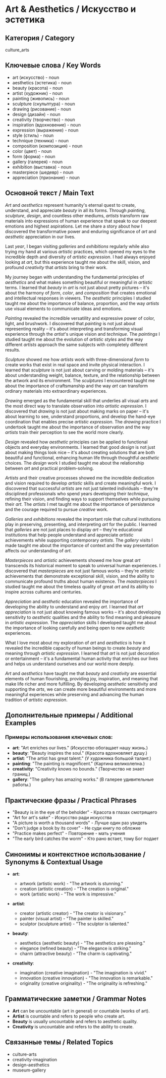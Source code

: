 # Art & Aesthetics / Искусство и эстетика

## Категория / Category
culture_arts

## Ключевые слова / Key Words
- art (искусство) - noun
- aesthetics (эстетика) - noun
- beauty (красота) - noun
- artist (художник) - noun
- painting (живопись) - noun
- sculpture (скульптура) - noun
- drawing (рисование) - noun
- design (дизайн) - noun
- creativity (творчество) - noun
- inspiration (вдохновение) - noun
- expression (выражение) - noun
- style (стиль) - noun
- technique (техника) - noun
- composition (композиция) - noun
- color (цвет) - noun
- form (форма) - noun
- gallery (галерея) - noun
- exhibition (выставка) - noun
- masterpiece (шедевр) - noun
- appreciation (признание) - noun

## Основной текст / Main Text

*Art* and *aesthetics* represent humanity's eternal quest to create, understand, and appreciate *beauty* in all its forms. Through *painting*, *sculpture*, *design*, and countless other mediums, *artists* transform raw materials into expressions of human experience that speak to our deepest emotions and highest aspirations. Let me share a story about how I discovered the transformative power and enduring significance of *art* and *aesthetic* appreciation in our lives.

Last *year*, I began visiting *galleries* and *exhibitions* regularly while also trying my hand at various *artistic* practices, which opened my eyes to the incredible depth and diversity of *artistic* *expression*. I had always enjoyed looking at *art*, but this experience taught me about the skill, vision, and profound *creativity* that *artists* bring to their work.

My journey began with understanding the fundamental principles of *aesthetics* and what makes something beautiful or meaningful in *artistic* terms. I learned that *beauty* in *art* is not just about pretty pictures – it's about the harmony of *form*, *color*, and *composition* that creates emotional and intellectual responses in viewers. The *aesthetic* principles I studied taught me about the importance of balance, proportion, and the way *artists* use visual elements to communicate ideas and emotions.

*Painting* revealed the incredible versatility and expressive power of color, light, and brushwork. I discovered that *painting* is not just about representing reality – it's about interpreting and transforming visual experience through the *artist*'s unique vision and *technique*. The *paintings* I studied taught me about the evolution of *artistic* *styles* and the way different *artists* approach the same subjects with completely different results.

*Sculpture* showed me how *artists* work with three-dimensional *form* to create works that exist in real space and invite physical interaction. I learned that *sculpture* is not just about carving or molding materials – it's about understanding weight, balance, texture, and the relationship between the artwork and its environment. The *sculptures* I encountered taught me about the importance of craftsmanship and the way *art* can transform ordinary materials into extraordinary experiences.

*Drawing* emerged as the fundamental skill that underlies all visual *arts* and the most direct way to translate observation into *artistic* *expression*. I discovered that *drawing* is not just about making marks on paper – it's about learning to see, understand proportions, and develop the hand-eye coordination that enables precise *artistic* *expression*. The *drawing* practice I undertook taught me about the importance of observation and the way *artists* train their perception to see the world more clearly.

*Design* revealed how *aesthetic* principles can be applied to functional objects and everyday environments. I learned that good *design* is not just about making things look nice – it's about creating solutions that are both beautiful and functional, enhancing human life through thoughtful *aesthetic* choices. The *design* work I studied taught me about the relationship between *art* and practical problem-solving.

*Artists* and their creative processes showed me the incredible dedication and vision required to develop *artistic* skills and create meaningful work. I discovered that successful *artists* are not just talented individuals – they're disciplined professionals who spend years developing their *technique*, refining their vision, and finding ways to support themselves while pursuing their *art*. The *artists* I met taught me about the importance of persistence and the courage required to pursue *creative* work.

*Galleries* and *exhibitions* revealed the important role that cultural institutions play in preserving, presenting, and interpreting *art* for the public. I learned that *galleries* are not just places to display *art* – they're educational institutions that help people understand and appreciate *artistic* achievements while supporting contemporary *artists*. The *gallery* visits I made taught me about the importance of context and the way presentation affects our understanding of *art*.

*Masterpieces* and *artistic* achievements showed me how great *art* transcends its historical moment to speak to universal human experiences. I discovered that *masterpieces* are not just famous works – they're *artistic* achievements that demonstrate exceptional skill, vision, and the ability to communicate profound truths about human existence. The *masterpieces* I studied taught me about the timeless quality of great *art* and its ability to inspire across cultures and centuries.

*Appreciation* and *aesthetic* education revealed the importance of developing the ability to understand and enjoy *art*. I learned that *art* *appreciation* is not just about knowing famous works – it's about developing sensitivity to *aesthetic* qualities and the ability to find meaning and pleasure in *artistic* *expression*. The *appreciation* skills I developed taught me about the importance of looking carefully and being open to new *aesthetic* experiences.

What I love most about my exploration of *art* and *aesthetics* is how it revealed the incredible capacity of human beings to create *beauty* and meaning through *artistic* *expression*. I learned that *art* is not just decoration or entertainment – it's a fundamental human activity that enriches our lives and helps us understand ourselves and our world more deeply.

*Art* and *aesthetics* have taught me that *beauty* and *creativity* are essential elements of human flourishing, providing joy, inspiration, and meaning that make life richer and more fulfilling. By developing *aesthetic* sensitivity and supporting the *arts*, we can create more beautiful environments and more meaningful experiences while preserving and advancing the human tradition of *artistic* *expression*.

## Дополнительные примеры / Additional Examples

### Примеры использования ключевых слов:
- **art**: "Art enriches our lives." (Искусство обогащает нашу жизнь.)
- **beauty**: "Beauty inspires the soul." (Красота вдохновляет душу.)
- **artist**: "The artist has great talent." (У художника большой талант.)
- **painting**: "The painting is magnificent." (Картина великолепна.)
- **creativity**: "Creativity knows no bounds." (Творчество не знает границ.)
- **gallery**: "The gallery has amazing works." (В галерее удивительные работы.)

## Практические фразы / Practical Phrases

- "Beauty is in the eye of the beholder" - Красота в глазах смотрящего
- "Art for art's sake" - Искусство ради искусства
- "A picture is worth a thousand words" - Лучше один раз увидеть
- "Don't judge a book by its cover" - Не суди книгу по обложке
- "Practice makes perfect" - Повторение - мать учения
- "The early bird catches the worm" - Кто рано встает, тому Бог подает

## Синонимы и контекстное использование / Synonyms & Contextual Usage

- **art**: 
  - artwork (artistic work) - "The artwork is stunning."
  - creation (artistic creation) - "The creation is original."
  - work (artistic work) - "The work is impressive."

- **artist**: 
  - creator (artistic creator) - "The creator is visionary."
  - painter (visual artist) - "The painter is skilled."
  - sculptor (sculpture artist) - "The sculptor is talented."

- **beauty**: 
  - aesthetics (aesthetic beauty) - "The aesthetics are pleasing."
  - elegance (refined beauty) - "The elegance is striking."
  - charm (attractive beauty) - "The charm is captivating."

- **creativity**: 
  - imagination (creative imagination) - "The imagination is vivid."
  - innovation (creative innovation) - "The innovation is remarkable."
  - originality (creative originality) - "The originality is refreshing."

## Грамматические заметки / Grammar Notes

- **Art** can be uncountable (art in general) or countable (works of art).
- **Artist** is countable and refers to people who create art.
- **Beauty** is usually uncountable and refers to aesthetic quality.
- **Creativity** is uncountable and refers to the ability to create.

## Связанные темы / Related Topics

- culture-arts
- creativity-imagination
- design-aesthetics
- museum-gallery

